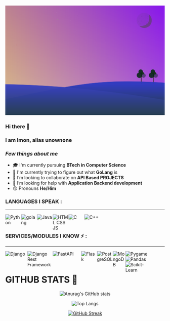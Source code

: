 [![MasterHead](./main.svg)](https://github.com/unownone)
### Hi there 👋
### I am Imon, alias unownone
  
### *Few things about me*

- 🎓 I'm currently pursuing **BTech in Computer Science**
- 🌱 I'm currently trying to figure out what **GoLang** is
- 👯 I’m looking to collaborate on **API Based PROJECTS**
- 🤔 I’m looking for help with **Application Backend development**
- 😮 Pronouns **He/Him**

### LANGUAGES I SPEAK :
---
<img align="left" alt="Python" width="50px" src="https://banner2.cleanpng.com/20180712/cos/kisspng-learning-to-program-using-python-programming-langu-tic-tac-toe-logo-5b47098b6cd292.0915139615313821554458.jpg" />
<img align="left" alt="golang" width="50px" src="https://go.dev/images/go-logo-white.svg" />
<img align="left" alt="Java" width="50px" src="https://cdn.vox-cdn.com/thumbor/VoXJ8IaxCj5_U-366JhtUHLkdQ0=/0x0:640x427/1400x1050/filters:focal(0x0:640x427):format(jpeg)/cdn.vox-cdn.com/assets/1087137/java_logo_640.jpg" />
<img align="left" alt="HTML CSS JS" width="50px" src="http://p92.com/binaries/content/gallery/p92website/technologies/htmlcssjs-overview.png" />
<img align="left" alt="C" width="50px" src="https://upload.wikimedia.org/wikipedia/commons/thumb/1/18/C_Programming_Language.svg/1200px-C_Programming_Language.svg.png" />
<img align="left" alt="C++" width="50px" src="https://upload.wikimedia.org/wikipedia/commons/1/18/ISO_C%2B%2B_Logo.svg" />

<br />
<br />

### SERVICES/MODULES I KNOW :zap: :
---
  <img align="left" alt="Django" width="70px" src="https://static.djangoproject.com/img/logos/django-logo-negative.png" />
  <img align="left" alt="Django Rest Framework" width="80px" src="https://www.django-rest-framework.org/img/logo.png" />
  <img align="left" alt="FastAPI" width="90px" src="https://fastapi.tiangolo.com/img/logo-margin/logo-teal.png"/>
  <img align="left" alt="Flask" width="50px" src="https://www.kindpng.com/picc/m/188-1882416_flask-python-logo-hd-png-download.png"/>
    <img align="left" alt="PostgreSQL" width="50px" src="https://wiki.postgresql.org/images/thumb/a/a4/PostgreSQL_logo.3colors.svg/540px-PostgreSQL_logo.3colors.svg.png" />
  <img align="left" alt="MongoDB" width="40px" src="https://images.cms.fivetran.com/mgtdf72hs0mx/6EqChQTpjHA93FltCUKXwf/066e4052c668145acb311e8d12508c3c/MongoDB.svg?fm=jpg&w=1200&q=80&fit=fill" />
  <img align="left" alt="Pygame" width="100px" src="https://camo.githubusercontent.com/1971c0a4f776fb5351c765c37e59630c83cabd52/68747470733a2f2f7777772e707967616d652e6f72672f696d616765732f6c6f676f2e706e67"/>
  <img align="left" alt="Pandas" width="100px" src="https://www.kindpng.com/picc/m/574-5747046_python-pandas-logo-transparent-hd-png-download.png"/>
  <img align="left" alt="Scikit-Learn" width="80px" src="https://img.favpng.com/13/13/20/scikit-learn-python-scikit-image-logo-brand-png-favpng-DiDpZ1ewwNabVHftX6ieU1Wx4.jpg"/>

<br/>
<br/>  


# GITHUB STATS 📃
<div align="center">
 
![Anurag's GitHub stats](https://github-readme-stats.vercel.app/api?username=unownone&show_icons=true&theme=onelight)
 
![Top Langs](https://github-readme-stats.vercel.app/api/top-langs/?username=unownone&show_icons=true&theme=onelight)  

[![GitHub Streak](http://github-readme-streak-stats.herokuapp.com?user=unownone&theme=github-light&date_format=M%20j%5B%2C%20Y%5D)](https://git.io/streak-stats)
